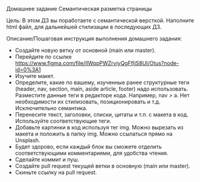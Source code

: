 Домашнее задание
Семантическая разметка страницы

Цель:
В этом ДЗ вы поработаете с семантической версткой. Наполните html файл, для дальнейшей стилизации в последующих ДЗ.

Описание/Пошаговая инструкция выполнения домашнего задания:
- Создайте новую ветку от основной (main или master).
- Перейдите по ссылке https://www.figma.com/file/IlWqpPWZrviyQgFfIjS8UI/Otus?node-id=0%3A1
- Изучите макет.
- Определите, какие по вашему, изученные ранее структурные теги (header, nav, section, main, aside article, footer) надо использовать. Разместите данные теги в редакторе кода. Например, nav > a. Нет необходимости их стилизовать, позиционировать и т.д. Исключительно семантика.
- Перенесите текст, заголовки, списки, цитаты и т.п. с макета в код. Используйте соответствующие теги.
- Добавьте картинки в код используя тег img. Можно вырезать из макета и положить в папку img. Можно ссылаться прямо на Unsplash.
- Будет здорово, если каждый блок вы сможете отделить соответствующими комментариями, для удобства чтения.
- Сделайте коммит и пуш.
- Создайте pull request текущей ветки в основную (main или master).
- Скиньте ссылку на pull request.